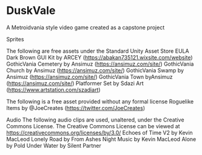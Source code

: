 # DuskVale
 A Metroidvania style video game created as a capstone project

Sprites

The following are free assets under the Standard Unity Asset Store EULA
Dark Brown GUI Kit by ARCEY (https://abakan735121.wixsite.com/website)
GothicVania Cemetery by Ansimuz (https://ansimuz.com/site/)
GothicVania Church by Ansimuz (https://ansimuz.com/site/)
GothicVania Swamp by Ansimuz (https://ansimuz.com/site/)
GothicVania Town byAnsimuz (https://ansimuz.com/site/)
Platformer Set by Sdazi Art (https://www.artstation.com/szadiart)

The following is a free asset provided without any formal license
Roguelike Items by @JoeCreates (https://twitter.com/JoeCreates)

Audio
The following audio clips are used, unaltered, under the Creative Commons License. The Creative Commons License can be viewed at https://creativecommons.org/licenses/by/3.0/
Echoes of Time V2 by Kevin MacLeod
Lonely Road by From Ashes
Night Music by Kevin MacLeod
Alone by Pold
Under Water by Silent Partner 
